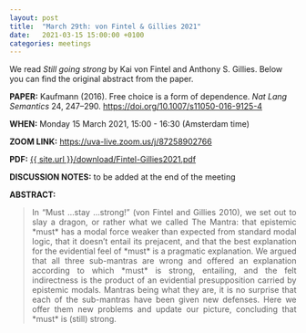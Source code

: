 ```yaml
---
layout: post
title:  "March 29th: von Fintel & Gillies 2021" 
date:   2021-03-15 15:00:00 +0100
categories: meetings
---
```

We read _Still going strong_  by Kai von Fintel and Anthony S. Gillies. Below you can find the original abstract from the paper. 

<b> PAPER:</b> Kaufmann (2016). Free choice is a form of dependence. *Nat Lang Semantics* 24, 247–290.
<a href="https://doi.org/10.1007/s11050-016-9125-4"  target="_blank" rel="noopener noreferrer"> https://doi.org/10.1007/s11050-016-9125-4 </a>

<b> WHEN:</b>  Monday 15 March 2021, 15:00 - 16:30 (Amsterdam time)

<b> ZOOM LINK:</b> <a href="https://uva-live.zoom.us/j/87258902766"  target="_blank" rel="noopener noreferrer">https://uva-live.zoom.us/j/87258902766 </a>

<b> PDF:</b>  <a href="{{ site.url }}/download/Fintel-Gillies2021.pdf"  target="_blank" rel="noopener noreferrer">{{ site.url }}/download/Fintel-Gillies2021.pdf</a>

<b> DISCUSSION NOTES:</b> to be added at the end of the meeting 


<b> ABSTRACT: </b>

<blockquote>
<p style="text-align: justify;">
In “Must …stay …strong!” (von Fintel and Gillies 2010), we set out to slay a dragon, or
rather what we called The Mantra: that epistemic *must* has a modal force weaker than
expected from standard modal logic, that it doesn’t entail its prejacent, and that the best
explanation for the evidential feel of *must* is a pragmatic explanation. We argued that
all three sub-mantras are wrong and offered an explanation according to which *must* is
strong, entailing, and the felt indirectness is the product of an evidential presupposition
carried by epistemic modals. Mantras being what they are, it is no surprise that each
of the sub-mantras have been given new defenses. Here we offer them new problems
and update our picture, concluding that *must* is (still) strong.
</p>


</blockquote>

